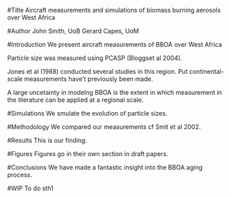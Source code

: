 #Title
Aircraft measurements and simulations of biomass burning  aerosols over West Africa

#Author
John Smith, UoB
Gerard Capes, UoM

#Introduction
We present  aircraft  measurements of BBOA over West  Africa

Particle size was measured using PCASP (Bloggset al 2004).

Jones et al (1988) conducted several studies in this region.
Put continental-scale measurements have't previously been made.

A large uncetainty in modelng BBOA is the extent in which measurement in the literature can be applied at a regional scale.

#Simulations
We smulate the evolution of particle sizes.

#Methodology
We compared our measurements cf Smit et al 2002.

#Results
This is our finding.

#Figures
Figures go in their own section in draft papers.

#Conclusions
We have made a fantastic insight into the BBOA aging process.

#WIP
To do sth1
